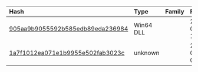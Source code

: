 |Hash|Type|Family|First_Seen|Name|
|:--|:--|:--|:--|:--|
|[905aa9b9055592b585edb89eda236984](https://www.virustotal.com/gui/file/905aa9b9055592b585edb89eda236984)|Win64 DLL||2021-07-23 13:21:01|modrpflt.dll|
|[1a7f1012ea071e1b9955e502fab3023c](https://www.virustotal.com/gui/file/1a7f1012ea071e1b9955e502fab3023c)|unknown||2021-06-01 08:24:10|dlang.dat|
